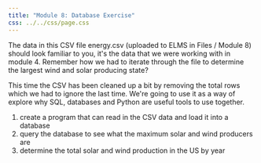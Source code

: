 ```yaml
---
title: "Module 8: Database Exercise"
css: ../../css/page.css
---
```


The data in this CSV file energy.csv (uploaded to ELMS in Files / Module 8)
should look familiar to you, it's the data that we were working with in module
4. Remember how we had to iterate through the file to determine the largest
wind and solar producing state?

This time the CSV has been cleaned up a bit by removing the total rows which we
had to ignore the last time. We're going to use it as a way of explore why SQL,
databases and Python are useful tools to use together.

1. create a program that can read in the CSV data and load it into a database
2. query the database to see what the maximum solar and wind producers are
3. determine the total solar and wind production in the US by year

